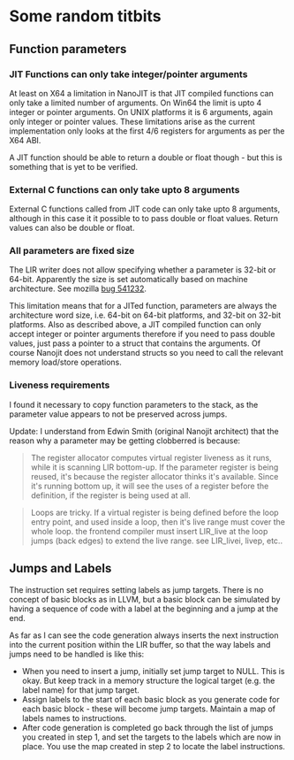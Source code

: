 # Some random titbits

## Function parameters

### JIT Functions can only take integer/pointer arguments
At least on X64 a limitation in NanoJIT is that JIT compiled functions can only take a limited number of arguments. On Win64 the limit is upto 4 integer or pointer arguments. On UNIX platforms it is 6 arguments, again only integer or pointer values. These
limitations arise as the current implementation only looks at the first 4/6 registers for arguments as per the X64 ABI.

A JIT function should be able to return a double or float though - but this is something that is yet to be verified.

### External C functions can only take upto 8 arguments
External C functions called from JIT code can only take upto 8 arguments, although in this case it it possible to
to pass double or float values. Return values can also be double or float.

### All parameters are fixed size
The LIR writer does not allow specifying whether a parameter is 32-bit or 64-bit. Apparently the size is set automatically based 
on machine architecture. See mozilla [bug 541232](https://bugzilla.mozilla.org/show_bug.cgi?id=541232). 

This limitation means that for a JITed function, parameters are always the architecture word size, i.e. 64-bit on 64-bit platforms, and 32-bit on 32-bit platforms. Also as described above, a JIT compiled function can only accept integer or pointer arguments therefore if you need to pass double values, just pass a pointer to a struct that contains the arguments. Of course Nanojit does not understand structs so you need to call the relevant memory load/store operations.

### Liveness requirements 
I found it necessary to copy function parameters to the stack, as the parameter value appears to not be preserved across jumps. 

Update: I understand from Edwin Smith (original Nanojit architect) that the reason why a parameter may be getting clobberred is because:

> The register allocator computes virtual register liveness as it runs, while it
is scanning LIR bottom-up. If the parameter register is being reused, it's
because the register allocator thinks it's available.  Since it's running bottom
up, it will see the uses of a register before the definition, if the register is
being used at all.

> Loops are tricky. If a virtual register is being defined before the loop entry
point, and used inside a loop, then it's live range must cover the whole loop.
the frontend compiler must insert LIR_live at the loop jumps (back edges)
to extend the live range. see LIR_livei, livep, etc..

## Jumps and Labels
The instruction set requires setting labels as jump targets. There is no concept of basic blocks as in LLVM, but a basic block can be simulated by having a sequence of code with a label at the beginning and a jump at the end.

As far as I can see the code generation always inserts the next instruction into the current position within the LIR buffer, so that the way labels and jumps need to be handled is like this:

* When you need to insert a jump, initially set jump target to NULL. This is okay. But keep track in a memory structure the logical target (e.g. the label name) for that jump target.  
* Assign labels to the start of each basic block as you generate code for each basic block - these will become jump targets. Maintain a map of labels names to instructions.
* After code generation is completed go back through the list of jumps you created in step 1, and set the targets to the labels which are now in place. You use the map created in step 2 to locate the label instructions.

